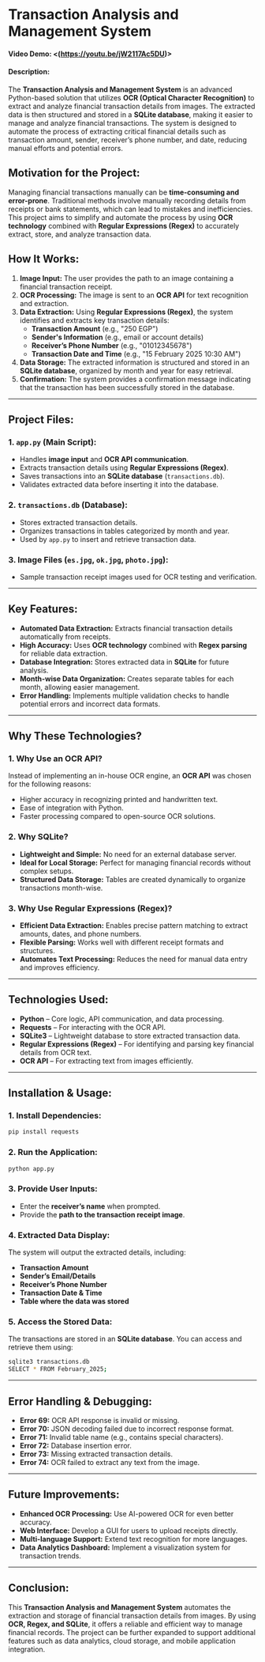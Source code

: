 # Transaction Analysis and Management System
#### Video Demo:  <(https://youtu.be/jW2117Ac5DU)>
#### Description:

The **Transaction Analysis and Management System** is an advanced Python-based solution that utilizes **OCR (Optical Character Recognition)** to extract and analyze financial transaction details from images. The extracted data is then structured and stored in a **SQLite database**, making it easier to manage and analyze financial transactions. The system is designed to automate the process of extracting critical financial details such as transaction amount, sender, receiver’s phone number, and date, reducing manual efforts and potential errors.

## **Motivation for the Project:**
Managing financial transactions manually can be **time-consuming and error-prone**. Traditional methods involve manually recording details from receipts or bank statements, which can lead to mistakes and inefficiencies. This project aims to simplify and automate the process by using **OCR technology** combined with **Regular Expressions (Regex)** to accurately extract, store, and analyze transaction data.

## **How It Works:**
1. **Image Input:** The user provides the path to an image containing a financial transaction receipt.
2. **OCR Processing:** The image is sent to an **OCR API** for text recognition and extraction.
3. **Data Extraction:** Using **Regular Expressions (Regex)**, the system identifies and extracts key transaction details:
   - **Transaction Amount** (e.g., "250 EGP")
   - **Sender's Information** (e.g., email or account details)
   - **Receiver’s Phone Number** (e.g., "01012345678")
   - **Transaction Date and Time** (e.g., "15 February 2025 10:30 AM")
4. **Data Storage:** The extracted information is structured and stored in an **SQLite database**, organized by month and year for easy retrieval.
5. **Confirmation:** The system provides a confirmation message indicating that the transaction has been successfully stored in the database.

---

## **Project Files:**

### **1. `app.py` (Main Script):**
- Handles **image input** and **OCR API communication**.
- Extracts transaction details using **Regular Expressions (Regex)**.
- Saves transactions into an **SQLite database** (`transactions.db`).
- Validates extracted data before inserting it into the database.

### **2. `transactions.db` (Database):**
- Stores extracted transaction details.
- Organizes transactions in tables categorized by month and year.
- Used by `app.py` to insert and retrieve transaction data.

### **3. Image Files (`es.jpg`, `ok.jpg`, `photo.jpg`):**
- Sample transaction receipt images used for OCR testing and verification.

---

## **Key Features:**
- **Automated Data Extraction:** Extracts financial transaction details automatically from receipts.
- **High Accuracy:** Uses **OCR technology** combined with **Regex parsing** for reliable data extraction.
- **Database Integration:** Stores extracted data in **SQLite** for future analysis.
- **Month-wise Data Organization:** Creates separate tables for each month, allowing easier management.
- **Error Handling:** Implements multiple validation checks to handle potential errors and incorrect data formats.

---

## **Why These Technologies?**

### **1. Why Use an OCR API?**
Instead of implementing an in-house OCR engine, an **OCR API** was chosen for the following reasons:
- Higher accuracy in recognizing printed and handwritten text.
- Ease of integration with Python.
- Faster processing compared to open-source OCR solutions.

### **2. Why SQLite?**
- **Lightweight and Simple:** No need for an external database server.
- **Ideal for Local Storage:** Perfect for managing financial records without complex setups.
- **Structured Data Storage:** Tables are created dynamically to organize transactions month-wise.

### **3. Why Use Regular Expressions (Regex)?**
- **Efficient Data Extraction:** Enables precise pattern matching to extract amounts, dates, and phone numbers.
- **Flexible Parsing:** Works well with different receipt formats and structures.
- **Automates Text Processing:** Reduces the need for manual data entry and improves efficiency.

---

## **Technologies Used:**
- **Python** – Core logic, API communication, and data processing.
- **Requests** – For interacting with the OCR API.
- **SQLite3** – Lightweight database to store extracted transaction data.
- **Regular Expressions (Regex)** – For identifying and parsing key financial details from OCR text.
- **OCR API** – For extracting text from images efficiently.

---

## **Installation & Usage:**

### **1. Install Dependencies:**
```bash
pip install requests
```

### **2. Run the Application:**
```bash
python app.py
```

### **3. Provide User Inputs:**
- Enter the **receiver’s name** when prompted.
- Provide the **path to the transaction receipt image**.

### **4. Extracted Data Display:**
The system will output the extracted details, including:
- **Transaction Amount**
- **Sender’s Email/Details**
- **Receiver’s Phone Number**
- **Transaction Date & Time**
- **Table where the data was stored**

### **5. Access the Stored Data:**
The transactions are stored in an **SQLite database**. You can access and retrieve them using:
```bash
sqlite3 transactions.db
SELECT * FROM February_2025;
```

---

## **Error Handling & Debugging:**
- **Error 69:** OCR API response is invalid or missing.
- **Error 70:** JSON decoding failed due to incorrect response format.
- **Error 71:** Invalid table name (e.g., contains special characters).
- **Error 72:** Database insertion error.
- **Error 73:** Missing extracted transaction details.
- **Error 74:** OCR failed to extract any text from the image.

---

## **Future Improvements:**
- **Enhanced OCR Processing:** Use AI-powered OCR for even better accuracy.
- **Web Interface:** Develop a GUI for users to upload receipts directly.
- **Multi-language Support:** Extend text recognition for more languages.
- **Data Analytics Dashboard:** Implement a visualization system for transaction trends.

---

## **Conclusion:**
This **Transaction Analysis and Management System** automates the extraction and storage of financial transaction details from images. By using **OCR, Regex, and SQLite**, it offers a reliable and efficient way to manage financial records. The project can be further expanded to support additional features such as data analytics, cloud storage, and mobile application integration.

